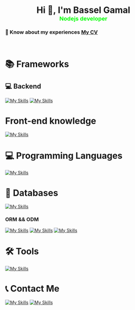 <h1 align="center">Hi 👋, I'm Bassel Gamal <br/>
<font size="4" color='lime'>Nodejs developer </font>
 </h1>
 <h3>
 📄 Know about my experiences 
 <a href="https://drive.google.com/file/d/19RjycYeZDgQsQ-iI86niQ74n7gysEJTv/view?usp=drive_link" rel="nofollow">My CV</a>
 </h3>

<br/>


# 📚 Frameworks
## 💻 Backend 
[![My Skills](https://skillicons.dev/icons?i=nodejs,expressjs,nestjs,firebase,jest,nginx,redis,graphql,rabbitmq&theme=dark)](https://skillicons.dev)
[![My Skills](https://camo.githubusercontent.com/e3aef779877ecfad97fc1e213d3c449a685e6766c0c7fdca210802d4a1f59302/68747470733a2f2f696d672e736869656c64732e696f2f62616467652f536f636b65742e696f2d626c61636b3f7374796c653d666f722d7468652d6261646765266c6f676f3d736f636b65742e696f266261646765436f6c6f723d303130313031)]()
<br/>

# Front-end knowledge 
[![My Skills](https://skillicons.dev/icons?i=react,nextjs,mui,tailwind,html,vite,css&theme=dark)](https://skillicons.dev)

# 💻 Programming Languages

[![My Skills](https://skillicons.dev/icons?i=javascript,typescript&theme=dark)](https://skillicons.dev)

# 💾 Databases

[![My Skills](https://skillicons.dev/icons?i=mysql,postgres,mongodb&theme=dark)](https://skillicons.dev)

### ORM && ODM
 [![My Skills](https://skillicons.dev/icons?i=prisma,sequelize&theme=dark)](https://skillicons.dev)
 [![My Skills](https://img.shields.io/badge/TypeOrm-grey?style=for-the-badge&logo=typeorm&logoColor=white)]()
 [![My Skills](https://img.shields.io/badge/mongoose-red?style=for-the-badge&logo=mongoose&logoColor=white)]()


# 🛠 Tools

 [![My Skills](https://skillicons.dev/icons?i=npm,pnpm,postman,docker,git,github,vscode,webpack&theme=dark)](https://skillicons.dev)

# 📞 Contact Me

 [![My Skills](https://skillicons.dev/icons?i=linkedin&theme=dark)](https://www.linkedin.com/in/devbasselgamal/)
 [![My Skills](https://skillicons.dev/icons?i=gmail&theme=dark)](mailto:dev.bassel.js@gmail.com)

#

